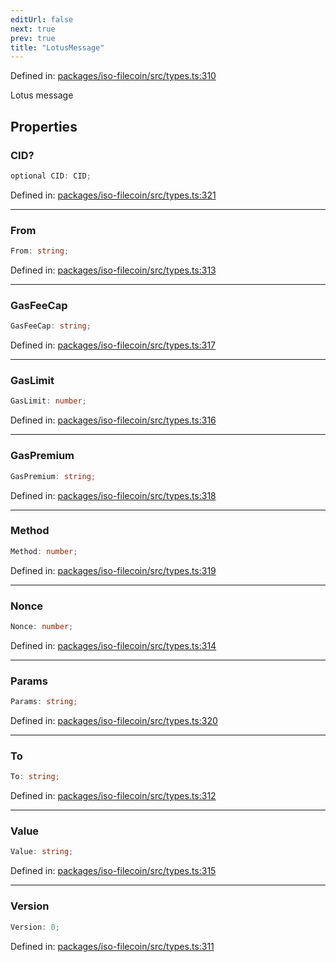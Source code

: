 ```yaml
---
editUrl: false
next: true
prev: true
title: "LotusMessage"
---
```


Defined in: [packages/iso-filecoin/src/types.ts:310](https://github.com/hugomrdias/filecoin/blob/785c3411e0df74cabd3b2718e9d4a52c466ba914/packages/iso-filecoin/src/types.ts#L310)

Lotus message

## Properties

### CID?

```ts
optional CID: CID;
```

Defined in: [packages/iso-filecoin/src/types.ts:321](https://github.com/hugomrdias/filecoin/blob/785c3411e0df74cabd3b2718e9d4a52c466ba914/packages/iso-filecoin/src/types.ts#L321)

***

### From

```ts
From: string;
```

Defined in: [packages/iso-filecoin/src/types.ts:313](https://github.com/hugomrdias/filecoin/blob/785c3411e0df74cabd3b2718e9d4a52c466ba914/packages/iso-filecoin/src/types.ts#L313)

***

### GasFeeCap

```ts
GasFeeCap: string;
```

Defined in: [packages/iso-filecoin/src/types.ts:317](https://github.com/hugomrdias/filecoin/blob/785c3411e0df74cabd3b2718e9d4a52c466ba914/packages/iso-filecoin/src/types.ts#L317)

***

### GasLimit

```ts
GasLimit: number;
```

Defined in: [packages/iso-filecoin/src/types.ts:316](https://github.com/hugomrdias/filecoin/blob/785c3411e0df74cabd3b2718e9d4a52c466ba914/packages/iso-filecoin/src/types.ts#L316)

***

### GasPremium

```ts
GasPremium: string;
```

Defined in: [packages/iso-filecoin/src/types.ts:318](https://github.com/hugomrdias/filecoin/blob/785c3411e0df74cabd3b2718e9d4a52c466ba914/packages/iso-filecoin/src/types.ts#L318)

***

### Method

```ts
Method: number;
```

Defined in: [packages/iso-filecoin/src/types.ts:319](https://github.com/hugomrdias/filecoin/blob/785c3411e0df74cabd3b2718e9d4a52c466ba914/packages/iso-filecoin/src/types.ts#L319)

***

### Nonce

```ts
Nonce: number;
```

Defined in: [packages/iso-filecoin/src/types.ts:314](https://github.com/hugomrdias/filecoin/blob/785c3411e0df74cabd3b2718e9d4a52c466ba914/packages/iso-filecoin/src/types.ts#L314)

***

### Params

```ts
Params: string;
```

Defined in: [packages/iso-filecoin/src/types.ts:320](https://github.com/hugomrdias/filecoin/blob/785c3411e0df74cabd3b2718e9d4a52c466ba914/packages/iso-filecoin/src/types.ts#L320)

***

### To

```ts
To: string;
```

Defined in: [packages/iso-filecoin/src/types.ts:312](https://github.com/hugomrdias/filecoin/blob/785c3411e0df74cabd3b2718e9d4a52c466ba914/packages/iso-filecoin/src/types.ts#L312)

***

### Value

```ts
Value: string;
```

Defined in: [packages/iso-filecoin/src/types.ts:315](https://github.com/hugomrdias/filecoin/blob/785c3411e0df74cabd3b2718e9d4a52c466ba914/packages/iso-filecoin/src/types.ts#L315)

***

### Version

```ts
Version: 0;
```

Defined in: [packages/iso-filecoin/src/types.ts:311](https://github.com/hugomrdias/filecoin/blob/785c3411e0df74cabd3b2718e9d4a52c466ba914/packages/iso-filecoin/src/types.ts#L311)
